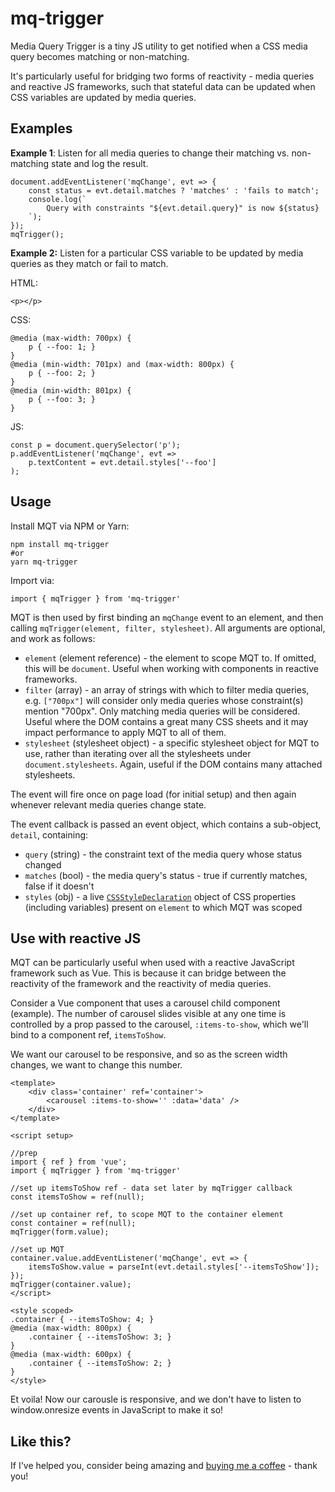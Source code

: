 # mq-trigger

Media Query Trigger is a tiny JS utility to get notified when a CSS media query becomes matching or non-matching.

It's particularly useful for bridging two forms of reactivity - media queries and reactive JS frameworks, such that stateful data can be updated when CSS variables are updated by media queries.

## Examples

**Example 1**: Listen for all media queries to change their matching vs. non-matching state and log the result.

```
document.addEventListener('mqChange', evt => {
    const status = evt.detail.matches ? 'matches' : 'fails to match';
    console.log(`
        Query with constraints "${evt.detail.query}" is now ${status}
    `);
});
mqTrigger();
```

**Example 2:** Listen for a particular CSS variable to be updated by media queries as they match or fail to match.

HTML:

```
<p></p>
```

CSS:

```
@media (max-width: 700px) {
    p { --foo: 1; }
}
@media (min-width: 701px) and (max-width: 800px) {
    p { --foo: 2; }
}
@media (min-width: 801px) {
    p { --foo: 3; }
}
```

JS:

```
const p = document.querySelector('p');
p.addEventListener('mqChange', evt =>
    p.textContent = evt.detail.styles['--foo']
);
```

## Usage

Install MQT via NPM or Yarn:

```
npm install mq-trigger
#or
yarn mq-trigger
```

Import via:

```
import { mqTrigger } from 'mq-trigger'
```

MQT is then used by first binding an `mqChange` event to an element, and then calling `mqTrigger(element, filter, stylesheet)`. All arguments are optional, and work as follows:

- `element` (element reference) - the element to scope MQT to. If omitted, this will be `document`. Useful when working with components in reactive frameworks.
- `filter` (array) - an array of strings with which to filter media queries, e.g. `["700px"]` will consider only media queries whose constraint(s) mention "700px". Only matching media queries will be considered. Useful where the DOM contains a great many CSS sheets and it may impact performance to apply MQT to all of them.
- `stylesheet` (stylesheet object) - a specific stylesheet object for MQT to use, rather than iterating over all the stylesheets under `document.stylesheets`. Again, useful if the DOM contains many attached stylesheets.

The event will fire once on page load (for initial setup) and then again whenever relevant media queries change state.

The event callback is passed an event object, which contains a sub-object, `detail`, containing:

- `query` (string) - the constraint text of the media query whose status changed
- `matches` (bool) - the media query's status - true if currently matches, false if it doesn't
- `styles` (obj) - a live [`CSSStyleDeclaration`](https://developer.mozilla.org/en-US/docs/Web/API/CSSStyleDeclaration) object of CSS properties (including variables) present on `element` to which MQT was scoped

## Use with reactive JS

MQT can be particularly useful when used with a reactive JavaScript framework such as Vue. This is because it can bridge between the reactivity of the framework and the reactivity of media queries.

Consider a Vue component that uses a carousel child component (example). The number of carousel slides visible at any one time is controlled by a prop passed to the carousel, `:items-to-show`, which we'll bind to a component ref, `itemsToShow`.

We want our carousel to be responsive, and so as the screen width changes, we want to change this number.

```
<template>
    <div class='container' ref='container'>
        <carousel :items-to-show='' :data='data' />
    </div>
</template>

<script setup>

//prep
import { ref } from 'vue';
import { mqTrigger } from 'mq-trigger'

//set up itemsToShow ref - data set later by mqTrigger callback
const itemsToShow = ref(null);

//set up container ref, to scope MQT to the container element
const container = ref(null);
mqTrigger(form.value);

//set up MQT
container.value.addEventListener('mqChange', evt => {
    itemsToShow.value = parseInt(evt.detail.styles['--itemsToShow']);
});
mqTrigger(container.value);
</script>

<style scoped>
.container { --itemsToShow: 4; }
@media (max-width: 800px) {
    .container { --itemsToShow: 3; }
}
@media (max-width: 600px) {
    .container { --itemsToShow: 2; }
}
</style>
```

Et voila! Now our carousle is responsive, and we don't have to listen to window.onresize events in JavaScript to make it so!

## Like this?

If I've helped you, consider being amazing and [buying me a coffee](https://ko-fi.com/mitya) - thank you!